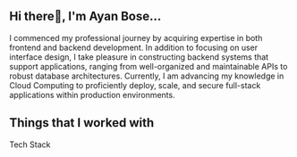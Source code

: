 ## Hi there👋, I'm Ayan Bose...

I commenced my professional journey by acquiring expertise in both frontend and backend development. In addition to focusing on user interface design, I take pleasure in constructing backend systems that support applications, ranging from well-organized and maintainable APIs to robust database architectures. Currently, I am advancing my knowledge in Cloud Computing to proficiently deploy, scale, and secure full-stack applications within production environments.

## Things that I worked with

Tech Stack

<!--
**ayanbose-dev/ayanbose-dev** is a ✨ _special_ ✨ repository because its `README.md` (this file) appears on your GitHub profile.

Here are some ideas to get you started:

- 🔭 I’m currently working on ...
- 🌱 I’m currently learning ...
- 👯 I’m looking to collaborate on ...
- 🤔 I’m looking for help with ...
- 💬 Ask me about ...
- 📫 How to reach me: ...
- 😄 Pronouns: ...
- ⚡ Fun fact: ...
-->
